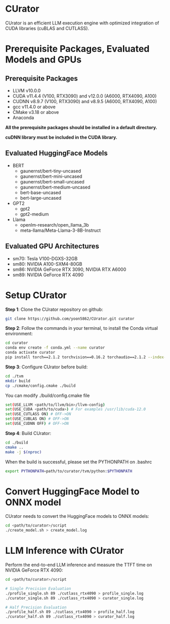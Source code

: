 
# CUrator
  CUrator is an efficient LLM execution engine with optimized integration of CUDA libraries (cuBLAS and CUTLASS).

# Prerequisite Packages, Evaluated Models and GPUs

## **Prerequisite Packages**
- LLVM v10.0.0
- CUDA v11.4.4 (V100, RTX3090) and v12.0.0 (A6000, RTX4090, A100)
- CUDNN v8.9.7 (V100, RTX3090) and v8.9.5 (A6000, RTX4090, A100)
- gcc v11.4.0 or above
- CMake v3.18 or above
- Anaconda

__All the prerequisite packages should be installed in a default directory.__


__cuDNN library must be included in the CUDA library.__


## **Evaluated HuggingFace Models**
* BERT
  * gaunernst/bert-tiny-uncased
  * gaunernst/bert-mini-uncased
  * gaunernst/bert-small-uncased
  * gaunernst/bert-medium-uncased
  * bert-base-uncased
  * bert-large-uncased
* GPT2
  * gpt2
  * gpt2-medium
* Llama
  * openlm-research/open_llama_3b
  * meta-llama/Meta-Llama-3-8B-Instruct

## **Evaluated GPU Architectures**
  - sm70: Tesla V100-DGXS-32GB
  - sm80: NVIDIA A100-SXM4-80GB
  - sm86: NVIDIA GeForce RTX 3090, NVIDIA RTX A6000
  - sm89: NVIDIA GeForce RTX 4090

# **Setup CUrator**

**Step 1**: Clone the CUrator repository on github:
```bash
git clone https://github.com/yoon5862/CUrator.git curator
```

**Step 2**: Follow the commands in your terminal, to install the Conda virtual environment:
```bash
cd curator
conda env create -f conda.yml --name curator
conda activate curator
pip install torch==2.1.2 torchvision==0.16.2 torchaudio==2.1.2 --index-url https://download.pytorch.org/whl/cu118
```

**Step 3**: Configure CUrator before build:
```bash
cd ./tvm
mkdir build
cp ./cmake/config.cmake ./build
```
You can modify ./build/config.cmake file
```bash
set(USE_LLVM <path/to/llvm/bin>/llvm-config)
set(USE_CUDA <path/to/cuda>) # For examples /usr/lib/cuda-12.0
set(USE_CUTLASS ON) # OFF->ON
set(USE_CUBLAS ON) # OFF->ON
set(USE_CUDNN OFF) # OFF->ON
```

**Step 4**: Build CUrator:
```bash
cd ./build
cmake ..
make -j $(nproc)
```
When the build is successful, please set the PYTHONPATH on .bashrc
```bash
export PYTHONPATH=path/to/curator/tvm/python:$PYTHONPATH
```



# **Convert HuggingFace Model to ONNX model**

CUrator needs to convert the HuggingFace models to ONNX models:
```bash
cd <path/to/curator>/script
./create_model.sh > create_model.log
```

# **LLM Inference with CUrator**
Perform the end-to-end LLM inference and measure the TTFT time on NVIDIA GeForce RTX 4090:
```bash
cd <path/to/curator>/script

# Single Precision Evaluation
./profile_single.sh 89 ./cutlass_rtx4090 > profile_single.log
./curator_single.sh 89 ./cutlass_rtx4090 > curator_single.log

# Half Precision Evaluation
./profile_half.sh 89 ./cutlass_rtx4090 > profile_half.log
./curator_half.sh 89 ./cutlass_rtx4090 > curator_half.log
```